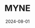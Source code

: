 ---  
layout: startup_page  
title: "MYNE"  
id: "mynehomes.de"  
permalink: "/mynemynehomes.de08012024/"  
website: "https://www.myne-homes.de"  
funding_round: "Series A"  
funding_amount: "€40M"  
investors: "Limestone Capital AG, Motive Ventures, Scope Hanson"  
about: "MYNE is a managed co-ownership provider for premium vacation homes, offering shares of holiday properties in several European countries. It allows individuals to pool resources and invest in high-quality properties more affordably, sharing benefits like rental income and appreciation. The platform manages properties, including furnishing, operation, and maintenance, and uses a smart scheduling system for co-owner usage."  
markets: "Proptech, Real Estate, Real Estate Investment, Rental Property"  
hq: "Berlin, Berlin, Germany"  
founded_year: "2021"  
linkedin: "https://www.linkedin.com/company/mynehomes"  
twitter: ""  
instagram: ""  
facebook: "https://web.facebook.com/mynehomes"  
crunchbase: "https://www.crunchbase.com/organization/myne-homes"  
pitchbook: "https://pitchbook.com/profiles/company/494719-75"  

date_display: "01-Aug-2024"  
date: "2024-08-01"

# SEO Optimization  
meta_title: "MYNE - Series A Funding (€40M)"  
meta_description: "MYNE, MYNE is a managed co-ownership provider for premium vacation homes, offering shares of holiday properties in several European countries. It allows ind..."  
meta_keywords: "MYNE, Proptech, Real Estate, Real Estate Investment, Rental Property, Series A funding"  
canonical_url: "https://startup.projectstartups.com/mynemynehomes.de08012024/"  
---